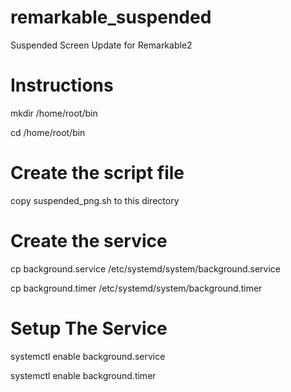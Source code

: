 # remarkable_suspended
Suspended Screen Update for Remarkable2
# Instructions

mkdir /home/root/bin

cd /home/root/bin

# Create the script file

copy suspended_png.sh to this directory 

# Create the service
cp background.service /etc/systemd/system/background.service

cp background.timer /etc/systemd/system/background.timer

# Setup The Service

systemctl enable background.service

systemctl enable background.timer
